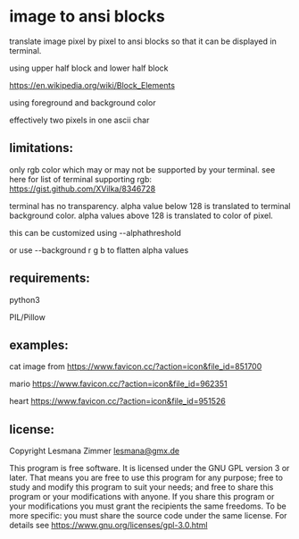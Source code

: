 image to ansi blocks
====================

translate image pixel by pixel to ansi blocks
so that it can be displayed in terminal.

using upper half block and lower half block

https://en.wikipedia.org/wiki/Block_Elements

using foreground and background color

effectively two pixels in one ascii char

limitations:
------------

only rgb color which may or may not be supported by your terminal.
see here for list of terminal supporting rgb:
https://gist.github.com/XVilka/8346728

terminal has no transparency.
alpha value below 128 is translated to terminal background color.
alpha values above 128 is translated to color of pixel.

this can be customized using --alphathreshold

or use --background r g b to flatten alpha values

requirements:
-------------

python3

PIL/Pillow

examples:
---------

cat image from https://www.favicon.cc/?action=icon&file_id=851700

mario https://www.favicon.cc/?action=icon&file_id=962351

heart https://www.favicon.cc/?action=icon&file_id=951526

license:
--------

Copyright Lesmana Zimmer lesmana@gmx.de

This program is free software.
It is licensed under the GNU GPL version 3 or later.
That means you are free to use this program for any purpose;
free to study and modify this program to suit your needs;
and free to share this program or your modifications with anyone.
If you share this program or your modifications
you must grant the recipients the same freedoms.
To be more specific: you must share the source code under the same license.
For details see https://www.gnu.org/licenses/gpl-3.0.html
